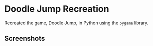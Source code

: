 # Doodle Jump Recreation

Recreated the game, Doodle Jump, in Python using the `pygame` library.

## Screenshots

